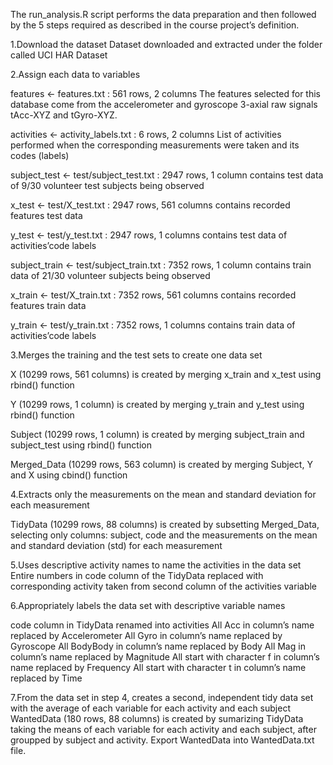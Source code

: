 The run\_analysis.R script performs the data preparation and then
followed by the 5 steps required as described in the course project’s
definition.

1.Download the dataset Dataset downloaded and extracted under the folder
called UCI HAR Dataset

2.Assign each data to variables

features &lt;- features.txt : 561 rows, 2 columns The features selected
for this database come from the accelerometer and gyroscope 3-axial raw
signals tAcc-XYZ and tGyro-XYZ.

activities &lt;- activity\_labels.txt : 6 rows, 2 columns List of
activities performed when the corresponding measurements were taken and
its codes (labels)

subject\_test &lt;- test/subject\_test.txt : 2947 rows, 1 column
contains test data of 9/30 volunteer test subjects being observed

x\_test &lt;- test/X\_test.txt : 2947 rows, 561 columns contains
recorded features test data

y\_test &lt;- test/y\_test.txt : 2947 rows, 1 columns contains test data
of activities’code labels

subject\_train &lt;- test/subject\_train.txt : 7352 rows, 1 column
contains train data of 21/30 volunteer subjects being observed

x\_train &lt;- test/X\_train.txt : 7352 rows, 561 columns contains
recorded features train data

y\_train &lt;- test/y\_train.txt : 7352 rows, 1 columns contains train
data of activities’code labels

3.Merges the training and the test sets to create one data set

X (10299 rows, 561 columns) is created by merging x\_train and x\_test
using rbind() function

Y (10299 rows, 1 column) is created by merging y\_train and y\_test
using rbind() function

Subject (10299 rows, 1 column) is created by merging subject\_train and
subject\_test using rbind() function

Merged\_Data (10299 rows, 563 column) is created by merging Subject, Y
and X using cbind() function

4.Extracts only the measurements on the mean and standard deviation for
each measurement

TidyData (10299 rows, 88 columns) is created by subsetting Merged\_Data,
selecting only columns: subject, code and the measurements on the mean
and standard deviation (std) for each measurement

5.Uses descriptive activity names to name the activities in the data set
Entire numbers in code column of the TidyData replaced with
corresponding activity taken from second column of the activities
variable

6.Appropriately labels the data set with descriptive variable names

code column in TidyData renamed into activities All Acc in column’s name
replaced by Accelerometer All Gyro in column’s name replaced by
Gyroscope All BodyBody in column’s name replaced by Body All Mag in
column’s name replaced by Magnitude All start with character f in
column’s name replaced by Frequency All start with character t in
column’s name replaced by Time

7.From the data set in step 4, creates a second, independent tidy data
set with the average of each variable for each activity and each subject
WantedData (180 rows, 88 columns) is created by sumarizing TidyData
taking the means of each variable for each activity and each subject,
after groupped by subject and activity. Export WantedData into
WantedData.txt file.
